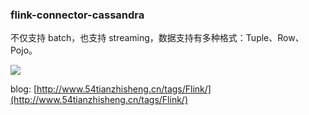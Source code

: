 ### flink-connector-cassandra

不仅支持 batch，也支持 streaming，数据支持有多种格式：Tuple、Row、Pojo。

![](http://zhisheng-blog.oss-cn-hangzhou.aliyuncs.com/img/2019-08-04-142838.jpg)

blog: [http://www.54tianzhisheng.cn/tags/Flink/](http://www.54tianzhisheng.cn/tags/Flink/)
